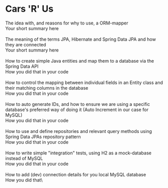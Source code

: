 # Cars 'R' Us
The idea with, and reasons for why to use, a ORM-mapper\
   Your short summary here\
   \
The meaning of the terms JPA, Hibernate and Spring Data JPA and how they are connected\
   Your short summary here\
   \
How to create simple Java entities and map them to a database via the Spring Data API\
   How you did that in your code\
   \
How to control the mapping between individual fields in an Entity class and their matching columns in the database\
   How you did that in your code\
   \
How to auto generate IDs, and how to ensure we are using  a specific database's preferred way of doing it (Auto Increment in our case for  MySQL)\
   How you did that in your code\
   \
How to use and define repositories and relevant query methods using Spring Data JPAs repository pattern\
   How you did that in your code\
   \
How to write simple "integration" tests, using H2 as a mock-database instead of MySQL\
   How you did that in your code\
   \
How to add (dev) connection details for you local MySQL database\
   How you did that\
